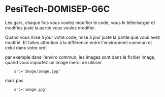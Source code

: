 # PesiTech-DOMISEP-G6C



Les gars, chaque fois vous voulez modifier le code, vous le télécharger et modifiez juste la partie vous voulez modifier. 

Quand vous mise à jour votre code, mise à jour juste la partie que vous avez modifié. Et faites attention à la différence entre l'environnent commun et celui dans votre ordi 

par exemple dans l'enviro commun, les images sont dans le fichier Image, quand vous importez un image merci de utiliser 

        src='Image/image.jpg'
        
mais pas 

        src='image.jpg'
